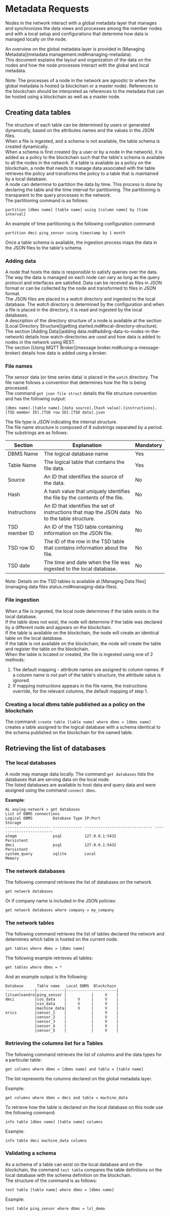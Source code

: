 # Metadata Requests

Nodes in the network interact with a global metadata layer that manages and synchronizes the data views and processes among 
the member nodes and with a local setup and configurations that determine how data is managed locally on the node.  

An overview on the global metadata layer is provided in [Managing Metadata](metadata management.md#managing-metadata).  
This document explains the layout and organization of the data on the nodes and how the node processes interact with the global and local metadata.  
 
Note: The processes of a node in the network are agnostic to where the global metadata is hosted (a blockchain or a master node). 
References to the blockchain should be interpreted as references to the metadata that can be hosted using a blockchain as well as a master node.

## Creating data tables

The structure of each table can be determined by users or generated dynamically, based on the attributes names and the values in the JSON files.  
When a file is ingested, and a schema is not available, the table schema is created dynamically.    
When a schema is first created (by a user or by a node in the network), it is added as a policy to the blockchain such that the table's schema is available to all 
the nodes in the network. If a table is available as a policy on the blockchain, a node that needs to manage data associated with the table retrieves the policy and 
transforms the policy to a table that is maintained by a local database.  
A node can determine to partition the data by time. This process is done by declaring the table and the time interval for partitioning. The partitioning 
is transparent to the query processes in the network.  
The partitioning command is as follows:
```anylog
partition [dbms name] [table name] using [column name] by [time interval]
```
An example of time partitioning is the following configuration command:  
```anylog
partition dmci ping_sensor using timestamp by 1 month
```
Once a table schema is available, the ingestion process maps the data in the JSON files to the table's schema.


### Adding data

A node that hosts the data is responsible to satisfy queries over the data. The way the data is managed on each node can vary as long
as the query protocol and interfaces are satisfied.
Data can be received as files in JSON format or can be collected by the node and transformed to files in JSON format.  
The JSON files are placed in a _watch_ directory and ingested to the local database.
The _watch_ directory is determined by the configuration and when a file is placed in the directory, it is read and ingested by the local databases.  
A description of the directory structure of a node is available at the section [Local Directory Structure](getting started.md#local-directory-structure).  
The section [Adding Data](adding data.md#adding-data-to-nodes-in-the-network) 
details how watch-directories are used and how data is added to nodes in the network using REST.       
The section [Using MQTT Broker](message broker.md#using-a-message-broker) details how data is added using a broker.  

### File names

The sensor data (or time series data) is placed in the `watch` directory.
The file name follows a convention that determines how the file is being processed.    
The command `get json file struct` details the file structure convention and has the following output:  
```anylog
[dbms name].[table name].[data source].[hash value].[instructions].[TSD member ID].[TSD row ID].[TSD date].json
```

The file type is _JSON_ indicating the internal structure.  
The file name structure is composed of 8 substrings separated by a period. The substrings are as follows:

| Section       | Explanation  | Mandatory  |
| ------------- | ----------- | --------  |
| DBMS Name | The logical database name | Yes |
| Table Name | The logical table that contains the file data. | Yes |
| Source | An ID that identifies the source of the data. | No |
| Hash | A hash value that uniquely identifies the file by the contents of the file. | No |
| Instructions | An ID that identifies the set of instructions that map the JSON data to the table structure. | No |
| TSD member ID | An ID of the TSD table containing information on the JSON file. | No |
| TSD row ID | The ID of the row in  the TSD table that contains information about the file. | No |
| TSD date | The time and date when the file was ingested to the local database. | No |

Note: Details on the TSD tables is available at [Managing Data files](managing data files status.md#managing-data-files).

### File ingestion

When a file is ingested, the local node determines if the table exists in the local database.  
If the table does not exist, the node will determine if the table was declared by a different node and appears on the blockchain.  
If the table is available on the blockchain, the node will create an identical table on the local database.  
If the table is not available on the blockchain, the node will create the table and register the table on the blockchain.  
When the table is located or created, the file is ingested using one of 2 methods:  
1. The default mapping - attribute names are assigned to column names. If a column name is not part of the table's structure, the attribute value is ignored.  
2. If mapping _instructions_ appears in the file name, the instructions override, for the relevant columns, the default mapping of step 1.


### Creating a local dbms table published as a policy on the blockchain

The command: `create table [table name] where dbms = [dbms name]` creates a table assigned to the logical database with a schema identical to the schema published on the blockchain for the named table.


## Retrieving the list of databases

### The local databases

A node may manage data locally. The command `get databases` lists the databases that are serving data on the local node.  
The listed databases are available to host data and query data and were assigned using the command `connect dbms`.  

**Example**:
```anylog
AL anylog-network > get databases
List of DBMS connections
Logical DBMS         Database Type IP:Port                        Storage
-------------------- ------------- ------------------------------ -------------------------
almgm                psql          127.0.0.1:5432                 Persistent
dmci                 psql          127.0.0.1:5432                 Persistent
system_query         sqlite        Local                          Memory
```

### The network databases

The following command retrieves the list of databases on the network.
```anylog
get network databases
```
Or if company name is included in the JSON policies:
```anylog
get network databases where company = my_company
```

### The network tables
The following command retrieves the list of tables declared the network and determines which table is hosted on the current node.
```anylog
get tables where dbms = [dbms name]
```

The following example retrieves all tables:
```anylog
get tables where dbms = *
```

And an example output is the following:
```anylog
Database      Table name   Local DBMS  Blockchain
-------------|------------|----------------------|
litsanleandro|ping_sensor |           |     V    |
dmci         |cos_data    |     V     |     V    |
             |sin_data    |     V     |     V    |
             |machine_data|     V     |     V    |
orics        |sensor_1    |           |     V    |
             |sensor_2    |           |     V    |
             |sensor_3    |           |     V    |
             |sensor_4    |           |     V    |
             |sensor_5    |           |     V    |
```

###  Retrieving the columns list for a Tables

The following command retrieves the list of columns and the data types for a particular table:
```anylog
get columns where dbms = [dbms name] and table = [table name]
```

The list represents the columns declared on the global metadata layer.

Example:
```anylog
get columns where dbms = dmci and table = machine_data
```

To retrieve how the table is declared on  the local database on this node use the following command:

```anylog
info table [dbms name] [table name] columns
```

Example:
```anylog
info table dmci machine_data columns
```

### Validating a schema

As a schema of a table can exist on the local database and on the blockchain, the command `test table` compares the table definitions on the local database with the schema definition on the blockchain.  
The structure of the command is as follows:  
```anylog
test table [table name] where dbms = [dbms name]
```

Example: 
```anylog
test table ping_sensor where dbms = lsl_demo
``` 




